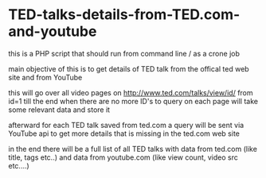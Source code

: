 TED-talks-details-from-TED.com-and-youtube
==========================================

this is a PHP script that should run from command line / as a crone job

main objective of this is to get details of TED talk from the offical ted web site and from
YouTube

this will go over all video pages on http://www.ted.com/talks/view/id/
from id=1 till the end when there are no more ID's to query
on each page will take some relevant data and store it

afterward for each TED talk saved from ted.com a query will be sent via YouTube api to get more details that
is missing in the ted.com web site

in the end there will be a full list of all TED talks with data from ted.com (like title, tags etc..) 
and data from youtube.com (like view count, video src etc....)
